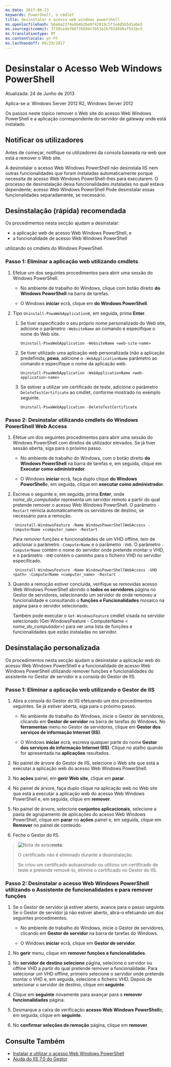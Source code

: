 ```yaml
---
ms.date: 2017-08-23
keywords: PowerShell, o cmdlet
title: desinstalar o acesso web windows powershell
ms.openlocfilehash: b6e6a2374e6b4b2be8742019c5f1e4d5b5d1abe3
ms.sourcegitcommit: 3720ce4efb6735694cfb53a1b793d949af5d1bc5
ms.translationtype: MT
ms.contentlocale: pt-PT
ms.lasthandoff: 09/29/2017
---
```

# <a name="uninstall-windows-powershell-web-access"></a>Desinstalar o Acesso Web Windows PowerShell

Atualizada: 24 de Junho de 2013

Aplica-se a: Windows Server 2012 R2, Windows Server 2012

Os passos neste tópico remover o Web site do acesso Web Windows PowerShell e a aplicação correspondente do servidor de gateway onde está instalado.

## <a name="notify-users"></a>Notificar os utilizadores

Antes de começar, notifique os utilizadores da consola baseada na web que está a remover o Web site.

A desinstalar o acesso Web Windows PowerShell não desinstala IIS nem outras funcionalidades que foram instaladas automaticamente porque necessita de acesso Web Windows PowerShell-lhes para executarem.
O processo de desinstalação deixa funcionalidades instaladas no qual estava dependente; acesso Web Windows PowerShell Pode desinstalar essas funcionalidades separadamente, se necessário.

## <a name="recommended-quick-uninstallation"></a>Desinstalação (rápida) recomendada

Os procedimentos nesta secção ajudam a desinstalar:

- a aplicação web de acesso Web Windows PowerShell, e
- a funcionalidade de acesso Web Windows PowerShell
 
utilizando os cmdlets do Windows PowerShell.

### <a name="step-1-delete-the-web-application-using-cmdlets"></a>Passo 1: Eliminar a aplicação web utilizando cmdlets

1. Efetue um dos seguintes procedimentos para abrir uma sessão do Windows PowerShell.

    -   No ambiente de trabalho do Windows, clique com botão direito **do Windows PowerShell** na barra de tarefas.

    -   O Windows **iniciar** ecrã, clique em **do Windows PowerShell**.

2. Tipo `Uninstall-PswaWebApplication`e, em seguida, prima **Enter**.
   1. Se tiver especificado o seu próprio nome personalizado do Web site, adicione o parâmetro `-WebsiteName` ao comando e especifique o nome do Web site.

        `Uninstall-PswaWebApplication -WebsiteName <web-site-name>`
   1. Se tiver utilizado uma aplicação web personalizada (não a aplicação predefinida, **pswa**, adicione o `-WebApplicationName` parâmetro ao comando e especifique o nome da aplicação web.

        `Uninstall-PswaWebApplication -WebApplicationName <web-application-name>`
   1. Se estiver a utilizar um certificado de teste, adicione o parâmetro `DeleteTestCertificate` ao cmdlet, conforme mostrado no exemplo seguinte.

        `Uninstall-PswaWebApplication -DeleteTestCertificate`

### <a name="step-2-uninstall-windows-powershell-web-access-using-cmdlets"></a>Passo 2: Desinstalar utilizando cmdlets do Windows PowerShell Web Access

1. Efetue um dos seguintes procedimentos para abrir uma sessão do Windows PowerShell com direitos de utilizador elevados. Se já tiver sessão aberta, siga para o próximo passo.

    -   No ambiente de trabalho do Windows, com o botão direito **do Windows PowerShell** na barra de tarefas e, em seguida, clique em **Executar como administrador**.

    -   O Windows **iniciar** ecrã, faça duplo clique **do Windows PowerShell**e, em seguida, clique em **executar como administrador**.

1. Escreva o seguinte e, em seguida, prima **Enter**, onde *nome_do_computador* representa um servidor remoto a partir do qual pretende remover o acesso Web Windows PowerShell. O parâmetro `-Restart` reinicia automaticamente os servidores de destino, se necessário para a remoção.

        Uninstall-WindowsFeature -Name WindowsPowerShellWebAccess -ComputerName <computer_name> -Restart

    Para remover funções e funcionalidades de um VHD offline, tem de adicionar o parâmetro `-ComputerName` e o parâmetro `-VHD`. O parâmetro `-ComputerName` contém o nome do servidor onde pretende montar o VHD, e o parâmetro `-VHD` contém o caminho para o ficheiro VHD no servidor especificado.

        Uninstall-WindowsFeature -Name WindowsPowerShellWebAccess -VHD <path> -ComputerName <computer_name> -Restart

1. Quando a remoção estiver concluída, verifique se removidas acesso Web Windows PowerShell abrindo o **todos os servidores** página no Gestor de servidores, selecionando um servidor de onde removeu a funcionalidade e consultando o **funções e Funcionalidades** mosaico na página para o servidor selecionado.

    Também pode executar o `Get-WindowsFeature` cmdlet visada no servidor selecionado (Get-WindowsFeature - ComputerName &lt; *nome_do_computador*&gt;) para ver uma lista de funções e funcionalidades que estão instaladas no servidor.

## <a name="custom-uninstallation"></a>Desinstalação personalizada

Os procedimentos nesta secção ajudam a desinstalar a aplicação web do acesso Web Windows PowerShell e a funcionalidade de acesso Web Windows PowerShell utilizando remover funções e funcionalidades do assistente no Gestor de servidor e a consola do Gestor de IIS.

### <a name="step-1-delete-the-web-application-using-iis-manager"></a>Passo 1: Eliminar a aplicação web utilizando o Gestor de IIS


1. Abra a consola do Gestor do IIS efetuando um dos procedimentos seguintes. Se já estiver aberta, siga para o próximo passo.

    -   No ambiente de trabalho do Windows, inicie o Gestor de servidores, clicando em **Gestor de servidor** na barra de tarefas do Windows. No **ferramentas** menu no Gestor de servidores, clique em **Gestor dos serviços de informação Internet (IIS)**.

    -   O Windows **iniciar** ecrã, escreva qualquer parte do nome **Gestor dos serviços de informação Internet (IIS)**. Clique no atalho quando for apresentada na **aplicações** resultados.

1. No painel de árvore do Gestor de IIS, selecione o Web site que está a executar a aplicação web do acesso Web Windows PowerShell.

1. No **ações** painel, em **gerir Web site**, clique em **parar**.

1. No painel de árvore, faça duplo clique na aplicação web no Web site que está a executar a aplicação web do acesso Web Windows PowerShell e, em seguida, clique em **remover**.

1. No painel de árvore, selecione **conjuntos aplicacionais**, selecione a pasta de agrupamento de aplicações do acesso Web Windows PowerShell, clique em **parar** no **ações** painel e, em seguida, clique em  **Remover** no painel de conteúdo.

1. Feche o Gestor do IIS.

> ![Nota de aviso](images/SecurityNote.jpeg)**nota**:
>
> O certificado não é eliminado durante a desinstalação. 
>
> Se criou um certificado autoassinado ou utilizou um certificado de teste e pretende removê-lo, elimine o certificado no Gestor do IIS. 

### <a name="step-2-uninstall-windows-powershell-web-access-using-the-remove-roles-and-features-wizard"></a>Passo 2: Desinstalar o acesso Web Windows PowerShell utilizando o Assistente de funcionalidades e para remover funções

1. Se o Gestor de servidor já estiver aberto, avance para o passo seguinte. Se o Gestor de servidor já não estiver aberto, abra-o efetuando um dos seguintes procedimentos.

    -   No ambiente de trabalho do Windows, inicie o Gestor de servidores, clicando em **Gestor de servidor** na barra de tarefas do Windows.

    -   O Windows **iniciar** ecrã, clique em **Gestor de servidor**.

1. No **gerir** menu, clique em **remover funções e funcionalidades**.

1. No **servidor de destino selecione** página, selecione o servidor ou offline VHD a partir do qual pretende remover a funcionalidade. Para selecionar um VHD offline, primeiro selecione o servidor onde pretende montar o VHD e, em seguida, selecione o ficheiro VHD. Depois de selecionar o servidor de destino, clique em **seguinte**.

1. Clique em **seguinte** novamente para avançar para o **remover funcionalidades** página.

1. Desmarque a caixa de verificação **acesso Web Windows PowerShell**e, em seguida, clique em **seguinte**.

1. No **confirmar seleções de remoção** página, clique em **remover**.

## <a name="see-also"></a>Consulte Também

- [Instalar e utilizar o acesso Web Windows PowerShell](install-and-use-windows-powershell-web-access.md)
- [Ajuda do IIS 7.0 do Gestor](https://technet.microsoft.com/library/cc732664.aspx)
